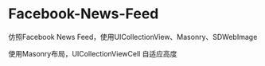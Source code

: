 # Facebook-News-Feed
仿照Facebook News Feed，使用UICollectionView、Masonry、SDWebImage

使用Masonry布局，UICollectionViewCell 自适应高度
